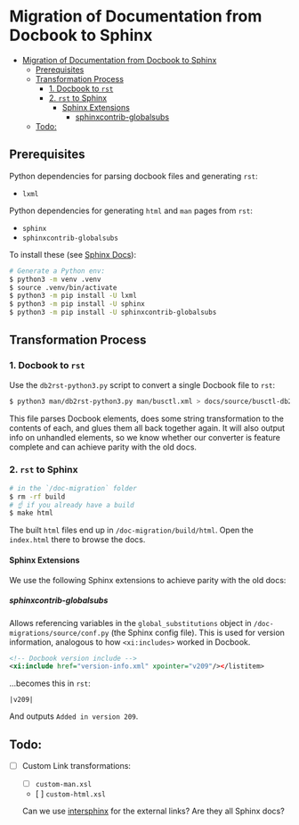 # Migration of Documentation from Docbook to Sphinx

- [Migration of Documentation from Docbook to Sphinx](#migration-of-documentation-from-docbook-to-sphinx)
  - [Prerequisites](#prerequisites)
  - [Transformation Process](#transformation-process)
    - [1. Docbook to `rst`](#1-docbook-to-rst)
    - [2. `rst` to Sphinx](#2-rst-to-sphinx)
      - [Sphinx Extensions](#sphinx-extensions)
        - [sphinxcontrib-globalsubs](#sphinxcontrib-globalsubs)
  - [Todo:](#todo)

## Prerequisites

Python dependencies for parsing docbook files and generating `rst`:

- `lxml`

Python dependencies for generating `html` and `man` pages from `rst`:
- `sphinx`
- `sphinxcontrib-globalsubs`

To install these (see [Sphinx Docs](https://www.sphinx-doc.org/en/master/tutorial/getting-started.html#setting-up-your-project-and-development-environment)):

```sh
# Generate a Python env:
$ python3 -m venv .venv
$ source .venv/bin/activate
$ python3 -m pip install -U lxml
$ python3 -m pip install -U sphinx
$ python3 -m pip install -U sphinxcontrib-globalsubs
```

## Transformation Process

### 1. Docbook to `rst`

Use the `db2rst-python3.py` script to convert a single Docbook file to `rst`:

```sh
$ python3 man/db2rst-python3.py man/busctl.xml > docs/source/busctl-db2rst.rst
```

This file parses Docbook elements, does some string transformation to the contents of each, and glues them all back together again. It will also output info on unhandled elements, so we know whether our converter is feature complete and can achieve parity with the old docs.

### 2. `rst` to Sphinx

```sh
# in the `/doc-migration` folder
$ rm -rf build
# ☝️ if you already have a build
$ make html
```

The built `html` files end up in `/doc-migration/build/html`. Open the `index.html` there to browse the docs.

#### Sphinx Extensions

We use the following Sphinx extensions to achieve parity with the old docs:

##### sphinxcontrib-globalsubs

Allows referencing variables in the `global_substitutions` object in `/doc-migrations/source/conf.py` (the Sphinx config file). This is used for version information, analogous to how `<xi:includes>` worked in Docbook.

```xml
<!-- Docbook version include -->
<xi:include href="version-info.xml" xpointer="v209"/></listitem>
```

…becomes this in `rst`:

```
|v209|
```

And outputs `Added in version 209`.

## Todo:

- [ ] Custom Link transformations:
  - [ ] `custom-man.xsl`
  - [ ] `custom-html.xsl`

  Can we use [intersphinx](https://www.sphinx-doc.org/en/master/usage/quickstart.html#intersphinx) for the external links? Are they all Sphinx docs?
